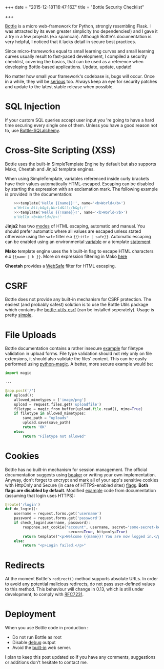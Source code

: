 +++
date = "2015-12-18T16:47:16Z"
title = "Bottle Security Checklist"

+++


[Bottle](http://bottlepy.org/docs/stable/index.html) is a micro web-framework for Python, strongly resembling Flask. I was attracted by its even greater simplicity (no dependencies!) and I gave it a try in a few projects (e.x spamcan). Although Bottle's documentation is very helpful, I noticed that it lacks detail in secure best practices.

Since micro-frameworks equal to small learning curves and small learning curves usually result to fast-paced development, I compiled a security checklist, covering the basics, that can be used as a reference when developing Bottle-based applications.
Update, update, update!

No matter how small your framework's codebase is, bugs will occur. Once in a while, they will be [serious](http://cve.mitre.org/cgi-bin/cvename.cgi?name=CVE-2014-3137) too. Always keep an eye for security patches and update to the latest stable release when possible.

# SQL Injection
If your custom SQL queries accept user input you 're going to have a hard time securing every single one of them. Unless you have a good reason not to, use [Bottle-SQLalchemy](https://github.com/iurisilvio/bottle-sqlalchemy).

# Cross-Site Scripting (XSS)
Bottle uses the built-in SimpleTemplate Engine by default but also supports Mako, Cheetah and Jinja2 template engines.

When using SimpleTemplate, variables referenced inside curly brackets have their values automatically HTML-escaped. Escaping can be disabled by starting the expression with an exclamation mark. The following example is provided in the documentation:

```python
    >>>template('Hello {{name}}!', name='<b>World</b>')
    u'Hello &lt;b&gt;World&lt;/b&gt;!'
    >>>template('Hello {{!name}}!', name='<b>World</b>')
    u'Hello <b>World</b>!'
```
**Jinja2** has two [modes](http://jinja.pocoo.org/docs/dev/templates/#html-escaping) of HTML escaping, automatic and manual. You should prefer automatic where all values are escaped unless stated otherwise using the `safe` filter e.x `{{title | safe}}`. Automatic escaping can be enabled using an environmental [variable](http://jinja.pocoo.org/docs/dev/api/#jinja2.Environment) or a template [statement](http://jinja.pocoo.org/docs/dev/templates/#autoescape-extension)

**Mako** template engine uses the h built-in flag to escape HTML characters e.x `{{name | h }}`. More on expression filtering in Mako [here](http://docs.makotemplates.org/en/latest/filtering.html?highlight=escape#expression-filtering)

**Cheetah** provides a [WebSafe](http://www.cheetahtemplate.org/docs/users_guide_html_multipage/output.filter.html) filter for HTML escaping.

# CSRF
Bottle does not provide any built-in mechanism for CSRF protection. The easiest (and probably safest) solution is to use the Bottle Utils package which contains the [bottle-utils-csrf](http://outernet-project.github.io/bottle-utils/) (can be installed seperately). Usage is pretty [simple](http://outernet-project.github.io/bottle-utils/csrf.html).

# File Uploads
Bottle documentation contains a rather insecure [example](http://bottlepy.org/docs/stable/tutorial.html#file-uploads) for filetype validation in upload forms. File type validation should not rely only on file extensions, it should also validate the files' content. This can be easily performed using [python-magic](https://github.com/ahupp/python-magic). A better, more secure example would be:
```python
import magic

...

@app.post('/')
def upload():
    allowed_mimetypes = ['image/png']
    upload = request.files.get('uploadfile')
    filetype = magic.from_buffer(upload.file.read(), mime=True)
    if filetype in allowed_mimetypes:
        save_path = "uploads"
        upload.save(save_path)
        return 'OK'
    else:
        return "Filetype not allowed"
```
# Cookies
Bottle has no built-in mechanism for session management. The official documentation suggests using [beaker](http://beaker.readthedocs.org/en/latest/) or writing your own implementation. Anyway, don't forget to encrypt and mark all of your app's sensitive cookies with HttpOnly and Secure (in case of HTTPS-enabled sites) [flags](http://bottlepy.org/docs/stable/api.html?highlight=cookie#bottle.BaseResponse.set_cookie). **Both flags are disabled by default**. Modified [example](http://bottlepy.org/docs/stable/tutorial.html#cookies) code from documentation (assuming that login uses HTTPS):

```python
@route('/login')
def do_login():
    username = request.forms.get('username')
    password = request.forms.get('password')
    if check_login(username, password):
        response.set_cookie("account", username, secret='some-secret-key',\
                             secure=True, httponly=True)
        return template("<p>Welcome {{name}}! You are now logged in.</p>", name=username)
    else:
        return "<p>Login failed.</p>"
```
# Redirects
At the moment Bottle's `redirect()` method supports absolute URLs. In order to avoid any potential malicious redirects, do not pass user-defined values to this method. This behaviour will change in 0.13, which is still under development, to comply with [RFC7231](https://github.com/bottlepy/bottle/issues/749).

# Deployment
When you use Bottle code in production :

* Do not run Bottle as root
* Disable [debug](http://bottlepy.org/docs/stable/api.html?highlight=debug#bottle.debug) output
* Avoid the [built-in](http://bottlepy.org/docs/stable/tutorial_app.html#server-setup) web server.


I plan to keep this post updated so if you have any comments, suggestions or additions don't hesitate to contact me.
